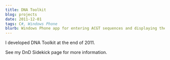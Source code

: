 ```yaml
---
title: DNA Toolkit
blog: projects
date: 2011-12-01
tags: C#, Windows Phone
blurb: Windows Phone app for entering ACGT sequences and displaying the names of the entered sequences.
---
```

I developed DNA Toolkit at the end of 2011.

See my DnD Sidekick page for more information.
